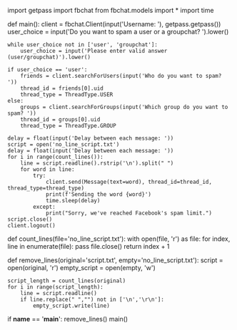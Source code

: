 import getpass
import fbchat
from fbchat.models import *
import time

def main():
    client = fbchat.Client(input('Username: '), getpass.getpass())
    user_choice = input('Do you want to spam a user or a groupchat? ').lower()

    while user_choice not in ['user', 'groupchat']:
        user_choice = input('Please enter valid answer (user/groupchat)').lower()

    if user_choice == 'user':
        friends = client.searchForUsers(input('Who do you want to spam? '))
        thread_id = friends[0].uid
        thread_type = ThreadType.USER
    else:
        groups = client.searchForGroups(input('Which group do you want to spam? '))
        thread_id = groups[0].uid
        thread_type = ThreadType.GROUP
        
    delay = float(input('Delay between each message: '))
    script = open('no_line_script.txt')
    delay = float(input('Delay between each message: '))
    for i in range(count_lines()):
        line = script.readline().rstrip('\n').split(" ")
        for word in line:
            try:
                client.send(Message(text=word), thread_id=thread_id, thread_type=thread_type)
                print(f'Sending the word {word}')
                time.sleep(delay)
            except:
                print("Sorry, we've reached Facebook's spam limit.")
    script.close()
    client.logout()

def count_lines(file='no_line_script.txt'):
    with open(file, 'r') as file:
        for index, line in enumerate(file):
            pass
    file.close()
    return index + 1

def remove_lines(original='script.txt', empty='no_line_script.txt'):
    script = open(original, 'r')
    empty_script = open(empty, 'w')

    script_length = count_lines(original)
    for i in range(script_length):
        line = script.readline()
        if line.replace(" ","") not in ['\n','\r\n']:
            empty_script.write(line)

if __name__ == '__main__':
    remove_lines()
    main()
    
